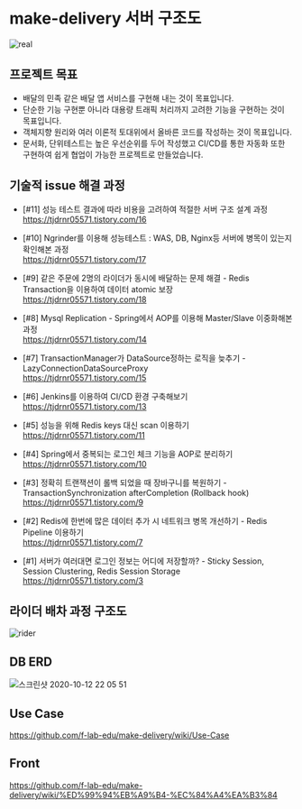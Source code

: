 # make-delivery 서버 구조도
![real](https://user-images.githubusercontent.com/34911552/102442304-772a4480-4067-11eb-839f-2d986933cde6.png)



## 프로젝트 목표
* 배달의 민족 같은 배달 앱 서비스를 구현해 내는 것이 목표입니다.
* 단순한 기능 구현뿐 아니라 대용량 트래픽 처리까지 고려한 기능을 구현하는 것이 목표입니다.
* 객체지향 원리와 여러 이론적 토대위에서 올바른 코드를 작성하는 것이 목표입니다.
* 문서화, 단위테스트는 높은 우선순위를 두어 작성했고 CI/CD를 통한 자동화 또한 구현하여 쉽게 협업이 가능한 프로젝트로 만들었습니다.

## 기술적 issue 해결 과정

* [#11] 성능 테스트 결과에 따라 비용을 고려하여 적절한 서버 구조 설계 과정  
https://tjdrnr05571.tistory.com/16

* [#10] Ngrinder를 이용해 성능테스트 : WAS, DB, Nginx등 서버에 병목이 있는지 확인해본 과정  
https://tjdrnr05571.tistory.com/17

* [#9] 같은 주문에 2명의 라이더가 동시에 배달하는 문제 해결 - Redis Transaction을 이용하여 데이터 atomic 보장  
https://tjdrnr05571.tistory.com/18

* [#8] Mysql Replication - Spring에서 AOP를 이용해 Master/Slave 이중화해본 과정  
https://tjdrnr05571.tistory.com/14

* [#7] TransactionManager가 DataSource정하는 로직을 늦추기 - LazyConnectionDataSourceProxy  
https://tjdrnr05571.tistory.com/15

* [#6] Jenkins를 이용하여 CI/CD 환경 구축해보기  
https://tjdrnr05571.tistory.com/13

* [#5] 성능을 위해 Redis keys 대신 scan 이용하기  
https://tjdrnr05571.tistory.com/11

* [#4] Spring에서 중복되는 로그인 체크 기능을 AOP로 분리하기  
https://tjdrnr05571.tistory.com/10

* [#3] 정확히 트랜잭션이 롤백 되었을 때 장바구니를 복원하기 - TransactionSynchronization afterCompletion (Rollback hook)
https://tjdrnr05571.tistory.com/9

* [#2] Redis에 한번에 많은 데이터 추가 시 네트워크 병목 개선하기 - Redis Pipeline 이용하기  
https://tjdrnr05571.tistory.com/7

* [#1] 서버가 여러대면 로그인 정보는 어디에 저장할까? - Sticky Session, Session Clustering, Redis Session Storage  
https://tjdrnr05571.tistory.com/3



## 라이더 배차 과정 구조도
![rider](https://user-images.githubusercontent.com/34911552/102442827-a55c5400-4068-11eb-93ab-705ae21e927e.png)

## DB ERD
![스크린샷 2020-10-12 22 05 51](https://user-images.githubusercontent.com/34911552/95750006-74ae1600-0cd7-11eb-8e10-2f16de2bbec4.png)

## Use Case
https://github.com/f-lab-edu/make-delivery/wiki/Use-Case

## Front
https://github.com/f-lab-edu/make-delivery/wiki/%ED%99%94%EB%A9%B4-%EC%84%A4%EA%B3%84
